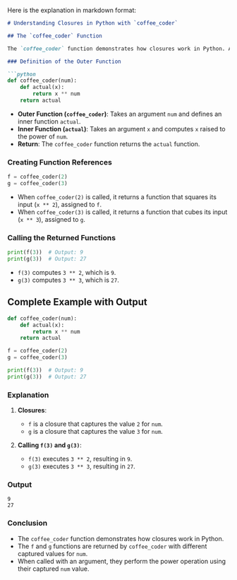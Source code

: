 Here is the explanation in markdown format:

```markdown
# Understanding Closures in Python with `coffee_coder`

## The `coffee_coder` Function

The `coffee_coder` function demonstrates how closures work in Python. A closure allows a function to remember the environment in which it was created.

### Definition of the Outer Function

```python
def coffee_coder(num):
    def actual(x):
        return x ** num
    return actual
```

- **Outer Function (`coffee_coder`)**: Takes an argument `num` and defines an inner function `actual`.
- **Inner Function (`actual`)**: Takes an argument `x` and computes `x` raised to the power of `num`.
- **Return**: The `coffee_coder` function returns the `actual` function.

### Creating Function References

```python
f = coffee_coder(2)
g = coffee_coder(3)
```

- When `coffee_coder(2)` is called, it returns a function that squares its input (`x ** 2`), assigned to `f`.
- When `coffee_coder(3)` is called, it returns a function that cubes its input (`x ** 3`), assigned to `g`.

### Calling the Returned Functions

```python
print(f(3))  # Output: 9
print(g(3))  # Output: 27
```

- `f(3)` computes `3 ** 2`, which is `9`.
- `g(3)` computes `3 ** 3`, which is `27`.

## Complete Example with Output

```python
def coffee_coder(num):
    def actual(x):
        return x ** num
    return actual

f = coffee_coder(2)
g = coffee_coder(3)

print(f(3))  # Output: 9
print(g(3))  # Output: 27
```

### Explanation

1. **Closures**:
   - `f` is a closure that captures the value `2` for `num`.
   - `g` is a closure that captures the value `3` for `num`.

2. **Calling `f(3)` and `g(3)`**:
   - `f(3)` executes `3 ** 2`, resulting in `9`.
   - `g(3)` executes `3 ** 3`, resulting in `27`.

### Output

```
9
27
```

### Conclusion

- The `coffee_coder` function demonstrates how closures work in Python.
- The `f` and `g` functions are returned by `coffee_coder` with different captured values for `num`.
- When called with an argument, they perform the power operation using their captured `num` value.

```
